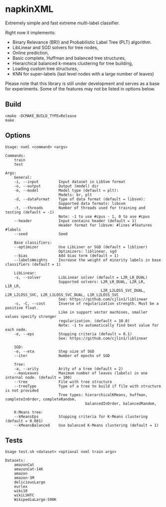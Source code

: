 # napkinXML

Extremely simple and fast extreme multi-label classifier.

Right now it implements:
- Binary Relevance (BR)) and Probabilistic Label Tree (PLT) algorithm.
- LibLinear and SGD solvers for tree nodes,
- Online prediction,
- Basic complete, Huffman and balanced tree structures,
- Hierarchical balanced k-means clustering for tree building,
- Loading custom tree structures,
- KNN for super-labels (last level nodes with a large number of leaves)

Please note that this library is still under development and serves as a base for experiments.
Some of the features may not be listed in options below.

## Build
```
cmake -DCMAKE_BUILD_TYPE=Release
make
```

## Options

```
Usage: nxml <command> <args>

Commands:
    train
    test

Args:
    General:
    -i, --input         Input dataset in LibSvm format
    -o, --output        Output (model) dir
    -m, --model         Model type (default = plt):
                        Models: br, plt
    -d, --dataFormat    Type of data format (default = libsvm):
                        Supported data formats: libsvm
    -t, --threads       Number of threads used for training and testing (default = -1)
                        Note: -1 to use #cpus - 1, 0 to use #cpus
    --header            Input contains header (default = 1)
                        Header format for libsvm: #lines #features #labels
    --seed              Seed

    Base classifiers:
    --optimizer         Use LibLiner or SGD (default = libliner)
                        Optimizers: liblinear, sgd
    --bias              Add bias term (default = 1)
    --labelsWeights     Increase the weight of minority labels in base classifiers (default = 1)

    LibLinear:
    -s, --solver        LibLinear solver (default = L2R_LR_DUAL)
                        Supported solvers: L2R_LR_DUAL, L2R_LR, L1R_LR,
                                           L2R_L2LOSS_SVC_DUAL, L2R_L2LOSS_SVC, L2R_L1LOSS_SVC_DUAL, L1R_L2LOSS_SVC
                        See: https://github.com/cjlin1/liblinear
    -c, -C, --cost      Inverse of regularization strength. Must be a positive float.
                        Like in support vector machines, smaller values specify stronger
                        regularization. (default = 10.0)
                        Note: -1 to automatically find best value for each node.
    -e, --eps           Stopping criteria (default = 0.1)
                        See: https://github.com/cjlin1/liblinear

    SGD:
    -e, --eta           Step size of SGD
    --iter              Number of epochs of SGD

    Tree:
    -a, --arity         Arity of a tree (default = 2)
    --maxLeaves         Maximum number of leaves (labels) in one internal node. (default = 100)
    --tree              File with tree structure
    --treeType          Type of a tree to build if file with structure is not provided
                        Tree types: hierarchicalKMeans, huffman, completeInOrder, completeRandom,
                                    balancedInOrder, balancedRandom,

    K-Means tree:
    --kMeansEps         Stopping criteria for K-Means clustering (default = 0.001)
    --kMeansBalanced    Use balanced K-Means clustering (default = 1)

```

## Tests
```
Usage test.sh <dataset> <optional nxml train args>

Datasets:
    amazonCat
    amazonCat-14K
    amazon
    amazon-3M
    deliciousLarge
    eurlex
    wiki10
    wikiLSHTC
    WikipediaLarge-500K
```
